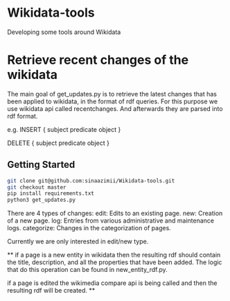 # Wikidata-tools
Developing some tools around Wikidata

# Retrieve recent changes of the wikidata
The main goal of get_updates.py is to retrieve the latest changes that has been applied to wikidata,
in the format of rdf queries. For this purpose we use wikidata api called recentchanges.
And afterwards they are parsed into rdf format.

e.g. 
INSERT {
    subject predicate object
}

DELETE {
    subject predicate object
}


## Getting Started
```bash
git clone git@github.com:sinaazimii/Wikidata-tools.git
git checkout master
pip install requirements.txt
python3 get_updates.py
```

There are 4 types of changes:
    edit: Edits to an existing page.
    new: Creation of a new page.
    log: Entries from various administrative and maintenance logs.
    categorize: Changes in the categorization of pages.

Currently we are only interested in edit/new type. 

**
if a page is a new entity in wikidata then the resulting rdf should contain
the title, description, and all the properties that have been added. 
The logic that do this operation can be found in new_entity_rdf.py.

if a page is edited the wikimedia compare api is being called and then
the resulting rdf will be created.
**